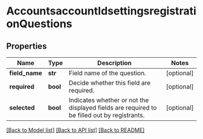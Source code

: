 # AccountsaccountIdsettingsregistrationQuestions

## Properties
Name | Type | Description | Notes
------------ | ------------- | ------------- | -------------
**field_name** | **str** | Field name of the question. | [optional] 
**required** | **bool** | Decide whether this field are required. | [optional] 
**selected** | **bool** | Indicates whether or not the displayed fields are required to be filled out by registrants. | [optional] 

[[Back to Model list]](../README.md#documentation-for-models) [[Back to API list]](../README.md#documentation-for-api-endpoints) [[Back to README]](../README.md)

